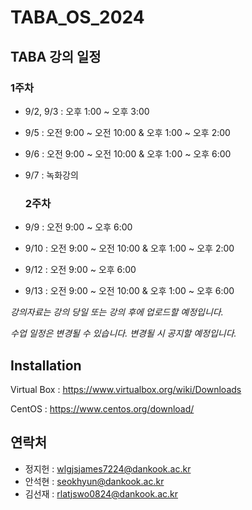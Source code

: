 # TABA_OS_2024
## TABA 강의 일정
### 1주차
- 9/2, 9/3 : 오후 1:00 ~ 오후 3:00
- 9/5 : 오전 9:00 ~ 오전 10:00 & 오후 1:00 ~ 오후 2:00
- 9/6 : 오전 9:00 ~ 오전 10:00 & 오후 1:00 ~ 오후 6:00
- 9/7 : 녹화강의

  ### 2주차
- 9/9 : 오전 9:00 ~ 오후 6:00
- 9/10 : 오전 9:00 ~ 오전 10:00 & 오후 1:00 ~ 오후 2:00
- 9/12 : 오전 9:00 ~ 오후 6:00
- 9/13 : 오전 9:00 ~ 오전 10:00 & 오후 1:00 ~ 오후 6:00 


*강의자료는 강의 당일 또는 강의 후에 업로드할 예정입니다.*


*수업 일정은 변경될 수 있습니다. 변경될 시 공지할 예정입니다.*

## Installation
Virtual Box : https://www.virtualbox.org/wiki/Downloads


CentOS : https://www.centos.org/download/

## 연락처
- 정지헌 : wlgjsjames7224@dankook.ac.kr
- 안석현 : seokhyun@dankook.ac.kr
- 김선재 : rlatjswo0824@dankook.ac.kr
